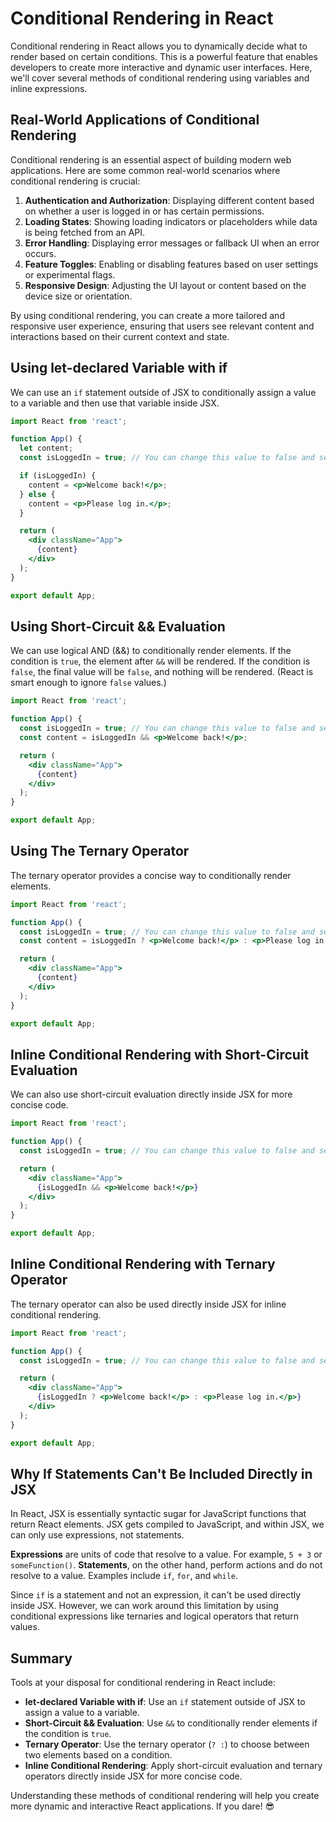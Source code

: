 # Conditional Rendering in React

Conditional rendering in React allows you to dynamically decide what to render based on certain conditions. This is a powerful feature that enables developers to create more interactive and dynamic user interfaces. Here, we'll cover several methods of conditional rendering using variables and inline expressions.

## Real-World Applications of Conditional Rendering

Conditional rendering is an essential aspect of building modern web applications. Here are some common real-world scenarios where conditional rendering is crucial:

1. **Authentication and Authorization**: Displaying different content based on whether a user is logged in or has certain permissions.
2. **Loading States**: Showing loading indicators or placeholders while data is being fetched from an API.
3. **Error Handling**: Displaying error messages or fallback UI when an error occurs.
4. **Feature Toggles**: Enabling or disabling features based on user settings or experimental flags.
5. **Responsive Design**: Adjusting the UI layout or content based on the device size or orientation.

By using conditional rendering, you can create a more tailored and responsive user experience, ensuring that users see relevant content and interactions based on their current context and state.

## Using let-declared Variable with if

We can use an `if` statement outside of JSX to conditionally assign a value to a variable and then use that variable inside JSX.

```jsx
import React from 'react';

function App() {
  let content;
  const isLoggedIn = true; // You can change this value to false and see what happens.

  if (isLoggedIn) {
    content = <p>Welcome back!</p>;
  } else {
    content = <p>Please log in.</p>;
  }

  return (
    <div className="App">
      {content}
    </div>
  );
}

export default App;
```


## Using Short-Circuit && Evaluation

We can use logical AND (&&) to conditionally render elements. If the condition is `true`, the element after `&&` will be rendered. If the condition is `false`, the final value will be `false`, and nothing will be rendered. (React is smart enough to ignore `false` values.)

```jsx
import React from 'react';

function App() {
  const isLoggedIn = true; // You can change this value to false and see what happens.
  const content = isLoggedIn && <p>Welcome back!</p>;

  return (
    <div className="App">
      {content}
    </div>
  );
}

export default App;
```

## Using The Ternary Operator

The ternary operator provides a concise way to conditionally render elements.

```jsx
import React from 'react';

function App() {
  const isLoggedIn = true; // You can change this value to false and see what happens.
  const content = isLoggedIn ? <p>Welcome back!</p> : <p>Please log in.</p>;

  return (
    <div className="App">
      {content}
    </div>
  );
}

export default App;
```

## Inline Conditional Rendering with Short-Circuit Evaluation

We can also use short-circuit evaluation directly inside JSX for more concise code.

```jsx
import React from 'react';

function App() {
  const isLoggedIn = true; // You can change this value to false and see what happens.

  return (
    <div className="App">
      {isLoggedIn && <p>Welcome back!</p>}
    </div>
  );
}

export default App;
```


## Inline Conditional Rendering with Ternary Operator

The ternary operator can also be used directly inside JSX for inline conditional rendering.

```jsx
import React from 'react';

function App() {
  const isLoggedIn = true; // You can change this value to false and see what happens.

  return (
    <div className="App">
      {isLoggedIn ? <p>Welcome back!</p> : <p>Please log in.</p>}
    </div>
  );
}

export default App;
```

## Why If Statements Can't Be Included Directly in JSX

In React, JSX is essentially syntactic sugar for JavaScript functions that return React elements. JSX gets compiled to JavaScript, and within JSX, we can only use expressions, not statements.

**Expressions** are units of code that resolve to a value. For example, `5 + 3` or `someFunction()`.
**Statements**, on the other hand, perform actions and do not resolve to a value. Examples include `if`, `for`, and `while`.

Since `if` is a statement and not an expression, it can't be used directly inside JSX. However, we can work around this limitation by using conditional expressions like ternaries and logical operators that return values.

## Summary

Tools at your disposal for conditional rendering in React include:

- **let-declared Variable with if**: Use an `if` statement outside of JSX to assign a value to a variable.
- **Short-Circuit && Evaluation**: Use `&&` to conditionally render elements if the condition is `true`.
- **Ternary Operator**: Use the ternary operator (`? :`) to choose between two elements based on a condition.
- **Inline Conditional Rendering**: Apply short-circuit evaluation and ternary operators directly inside JSX for more concise code.

Understanding these methods of conditional rendering will help you create more dynamic and interactive React applications. If you dare! 😎

